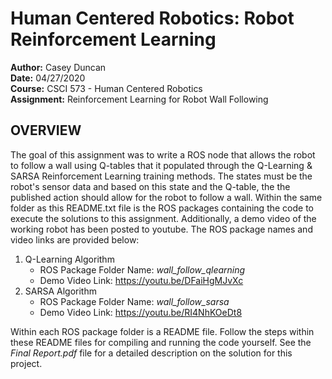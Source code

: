 <h1>Human Centered Robotics: Robot Reinforcement Learning</h1>

**Author:** Casey Duncan <br />
**Date:** 04/27/2020 <br />
**Course:** CSCI 573 - Human Centered Robotics <br />
**Assignment:** Reinforcement Learning for Robot Wall Following <br />

<h2>OVERVIEW</h2>

The goal of this assignment was to write a ROS node that allows the robot to follow a wall using Q-tables that it populated through the Q-Learning & SARSA Reinforcement Learning training methods. The states must be the robot's sensor data and based on this state and the Q-table, the the published action should allow for the robot to follow a wall. Within the same folder as this README.txt file is the ROS packages containing the code to execute the solutions to this assignment. Additionally, a demo video of the working robot has been posted to youtube. The ROS package names and video links are provided below:


1. Q-Learning Algorithm <br />
    - ROS Package Folder Name: *wall_follow_qlearning* <br />
    - Demo Video Link: https://youtu.be/DFaiHgMJvXc
2. SARSA Algorithm <br />
    - ROS Package Folder Name: *wall_follow_sarsa* <br />
    - Demo Video Link: https://youtu.be/RI4NhKOeDt8

Within each ROS package folder is a README file. Follow the steps within these README files for compiling and running the code yourself. See the *Final Report.pdf* file for a detailed description on the solution for this project.

